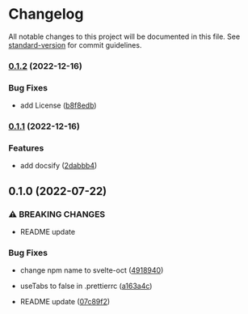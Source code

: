 # Changelog

All notable changes to this project will be documented in this file. See [standard-version](https://github.com/conventional-changelog/standard-version) for commit guidelines.

### [0.1.2](https://github.com/shinokada/svelte-oct/compare/v0.1.1...v0.1.2) (2022-12-16)


### Bug Fixes

* add License ([b8f8edb](https://github.com/shinokada/svelte-oct/commit/b8f8edb90993abae40ae68847c8664ad7e55f81e))

### [0.1.1](https://github.com/shinokada/svelte-oct/compare/v0.1.0...v0.1.1) (2022-12-16)

### Features

- add docsify ([2dabbb4](https://github.com/shinokada/svelte-oct/commit/2dabbb4e2b00e4724cd5369519682274da76ae7c))

## 0.1.0 (2022-07-22)

### ⚠ BREAKING CHANGES

- README update

### Bug Fixes

- change npm name to svelte-oct ([4918940](https://github.com/shinokada/svelte-oct/commit/491894069883aa286ee39b07056c596a030138d3))
- useTabs to false in .prettierrc ([a163a4c](https://github.com/shinokada/svelte-oct/commit/a163a4cf50d512d69801f0571d7c331ee00844f7))

- README update ([07c89f2](https://github.com/shinokada/svelte-oct/commit/07c89f2d0cb95937b09c310d279ea196afe2e309))
